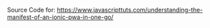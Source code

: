 Source Code for: https://www.javascripttuts.com/understanding-the-manifest-of-an-ionic-pwa-in-one-go/
